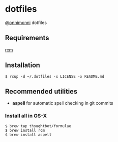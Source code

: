 # dotfiles
[@onnimonni](https://github.com/onnimonni) dotfiles

## Requirements
[rcm](https://github.com/thoughtbot/rcm)

## Installation
```
$ rcup -d ~/.dotfiles -x LICENSE -x README.md
```

## Recommended utilities

- **aspell** for automatic spell checking in git commits

### Install all in OS-X
```
$ brew tap thoughtbot/formulae
$ brew install rcm
$ brew install aspell
```